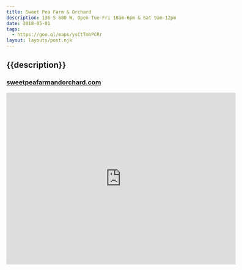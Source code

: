 ```yaml
---
title: Sweet Pea Farm & Orchard
description: 136 S 600 W, Open Tue-Fri 10am-6pm & Sat 9am-12pm
date: 2018-05-01
tags:
  - https://goo.gl/maps/ysCtTmhPCRr
layout: layouts/post.njk
---
```


## {{description}}

### [sweetpeafarmandorchard.com](https://www.sweetpeafarmandorchard.com/)

<iframe src="https://www.google.com/maps/embed?pb=!1m18!1m12!1m3!1d3150.880839098299!2d-112.84224478428447!3d37.83967541619519!2m3!1f0!2f0!3f0!3m2!1i1024!2i768!4f13.1!3m3!1m2!1s0x80b55ac3d5eef10d%3A0xdf0719133be2ea31!2sSweet+Pea+Farm+And+Orchard!5e0!3m2!1sen!2sus!4v1549664094508" width="600" height="450" frameborder="0" style="border:0" allowfullscreen></iframe>
